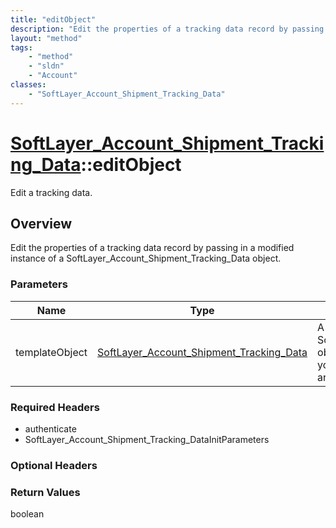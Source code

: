 ```yaml
---
title: "editObject"
description: "Edit the properties of a tracking data record by passing in a modified instance of a SoftLayer_Account_Shipment_Tracking... "
layout: "method"
tags:
    - "method"
    - "sldn"
    - "Account"
classes:
    - "SoftLayer_Account_Shipment_Tracking_Data"
---
```

# [SoftLayer_Account_Shipment_Tracking_Data](/reference/services/SoftLayer_Account_Shipment_Tracking_Data)::editObject

Edit a tracking data.


## Overview 
Edit the properties of a tracking data record by passing in a modified instance of a SoftLayer_Account_Shipment_Tracking_Data object. 

### Parameters 
|Name | Type | Description |
| --- | --- | --- |
|templateObject| <a href='/reference/datatypes/SoftLayer_Account_Shipment_Tracking_Data'>SoftLayer_Account_Shipment_Tracking_Data </a>| A skeleton SoftLayer_Account_Shipment_Tracking_Data object with only the properties defined that you wish to change. Unchanged properties are left alone.|


### Required Headers
* authenticate
* SoftLayer_Account_Shipment_Tracking_DataInitParameters

### Optional Headers

### Return Values
boolean

